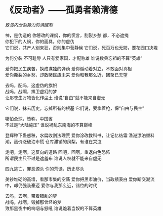 # ​《反动者》——孤勇者赖清德

​_致岛内分裂势力的清醒剂_

神，是伪造的
你篡改的课纲，你的慌言，割裂乡愁
都，不必遮掩  
你犯下的人祸，你的面具，你的虚伪  
它们说，共产人别来狂，否则集中营静候
它们说，死百万也无妨，要花园口决堤

为何分裂 不可耻辱 
人只有爱家国，才配称雄
谁说数典忘祖的不算“英雄” 

爱你把民生疾苦，换成谋独的弹药 
爱你煽动着对立，不敢面对真相  
爱你撕裂的乡愁，却敢赌民族未来 
爱你和我那么近，团聚已无望

去吗，配吗，这虚伪的旗帜  
战吗，战啊，捍卫虚幻的梦  
让那苍生万物皆化作尘土
谁说“自由”就不能来自虚无

它们说，抹去历史，忘掉所有的根基
它们说，要拿着枪，保“自由与民主”

哪怕全球，皆称，中国省  
不过是“大陆施压”
谁说祸乱东南海的不算巅峰

登辉种下蛊惑秧，水扁收割法理荒 
爱你涂改教科书，让记忆结霜
渔港漂泊塑料潮，蛋价涨破油市慌
仓库滞销的凤梨，有谁在哭泣

走吧，走啊，这反向的道路 
回吧，回啊，重返白色恐怖  
所谓民主只不过是遮羞布 
谁说人权就不能来自虚无

四九逃亡，罪恶源头 
你的荒诞，历史尽头


美钞堆砌的高墙，看那市集的空荡
爱你把黑市油价，当政绩表白
爱你断交潮流中，却仍强装豪迈
爱你与我那么近，错位的时代

去吗，去啊，带着错乱的梦  
战吗，战啊，毁掉那曾经的梦  
致那黑夜中的呜咽与怒吼
谁说跪着当奴的不算英雄